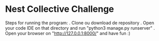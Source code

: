 # Nest Collective Challenge

Steps for running the program:
  . Clone ou download de repository
  . Open your code IDE on that directory and run "python3 manage.py runserver"
  . Open your browser on "http://127.0.0.1:8000/" and have fun :) 
